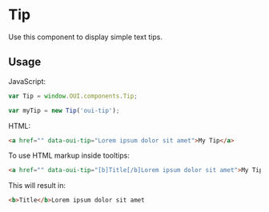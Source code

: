 # Tip
Use this component to display simple text tips.

## Usage

JavaScript:
```JavaScript
var Tip = window.OUI.components.Tip;

var myTip = new Tip('oui-tip');
```

HTML:
```HTML
<a href="" data-oui-tip="Lorem ipsum dolor sit amet">My Tip</a>
```

To use HTML markup inside tooltips:
```HTML
<a href="" data-oui-tip="[b]Title[/b]Lorem ipsum dolor sit amet">My Tip</a>
```
This will result in:
```HTML
<b>Title</b>Lorem ipsum dolor sit amet
```